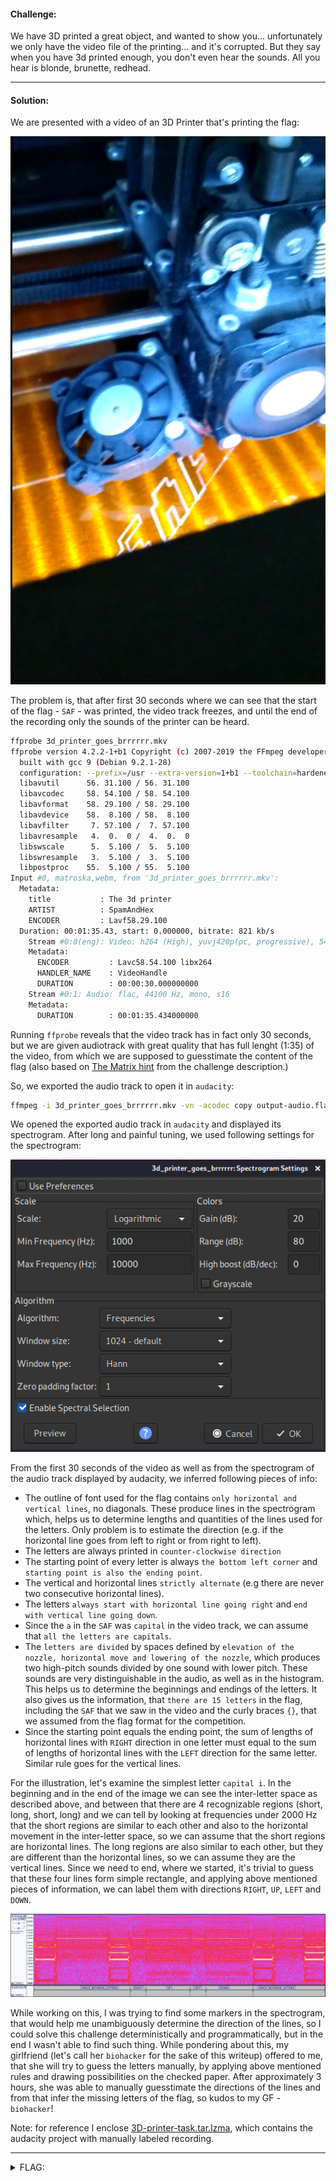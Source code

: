 #### Challenge:

We have 3D printed a great object, and wanted to show you... unfortunately we only have the video file of the printing... and it's corrupted.
But they say when you have 3d printed enough, you don't even hear the sounds. All you hear is blonde, brunette, redhead.

---

#### Solution:

We are presented with a video of an 3D Printer that's printing the flag:

![video.png](./video.png ":ignore")

The problem is, that after first 30 seconds where we can see that the start of the flag - `SAF` - was printed, the video track freezes, and until the end of the recording only the sounds of the printer can be heard.

```bash
ffprobe 3d_printer_goes_brrrrrr.mkv
ffprobe version 4.2.2-1+b1 Copyright (c) 2007-2019 the FFmpeg developers
  built with gcc 9 (Debian 9.2.1-28)
  configuration: --prefix=/usr --extra-version=1+b1 --toolchain=hardened --libdir=/usr/lib/x86_64-linux-gnu --incdir=/usr/include/x86_64-linux-gnu --arch=amd64 --enable-gpl --disable-stripping --enable-avresample --disable-filter=resample --enable-avisynth --enable-gnutls --enable-ladspa --enable-libaom --enable-libass --enable-libbluray --enable-libbs2b --enable-libcaca --enable-libcdio --enable-libcodec2 --enable-libflite --enable-libfontconfig --enable-libfreetype --enable-libfribidi --enable-libgme --enable-libgsm --enable-libjack --enable-libmp3lame --enable-libmysofa --enable-libopenjpeg --enable-libopenmpt --enable-libopus --enable-libpulse --enable-librsvg --enable-librubberband --enable-libshine --enable-libsnappy --enable-libsoxr --enable-libspeex --enable-libssh --enable-libtheora --enable-libtwolame --enable-libvidstab --enable-libvorbis --enable-libvpx --enable-libwavpack --enable-libwebp --enable-libx265 --enable-libxml2 --enable-libxvid --enable-libzmq --enable-libzvbi --enable-lv2 --enable-omx --enable-openal --enable-opencl --enable-opengl --enable-sdl2 --enable-libdc1394 --enable-libdrm --enable-libiec61883 --enable-chromaprint --enable-frei0r --enable-libx264 --enable-shared
  libavutil      56. 31.100 / 56. 31.100
  libavcodec     58. 54.100 / 58. 54.100
  libavformat    58. 29.100 / 58. 29.100
  libavdevice    58.  8.100 / 58.  8.100
  libavfilter     7. 57.100 /  7. 57.100
  libavresample   4.  0.  0 /  4.  0.  0
  libswscale      5.  5.100 /  5.  5.100
  libswresample   3.  5.100 /  3.  5.100
  libpostproc    55.  5.100 / 55.  5.100
Input #0, matroska,webm, from '3d_printer_goes_brrrrrr.mkv':
  Metadata:
    title           : The 3d printer
    ARTIST          : SpamAndHex
    ENCODER         : Lavf58.29.100
  Duration: 00:01:35.43, start: 0.000000, bitrate: 821 kb/s
    Stream #0:0(eng): Video: h264 (High), yuvj420p(pc, progressive), 540x960 [SAR 1:1 DAR 9:16], 29.50 fps, 29.50 tbr, 1k tbn, 59 tbc (default)
    Metadata:
      ENCODER         : Lavc58.54.100 libx264
      HANDLER_NAME    : VideoHandle
      DURATION        : 00:00:30.000000000
    Stream #0:1: Audio: flac, 44100 Hz, mono, s16
    Metadata:
      DURATION        : 00:01:35.434000000
```

Running `ffprobe` reveals that the video track has in fact only 30 seconds, but we are given audiotrack with great quality that has full lenght (1:35) of the video, from which we are supposed to guesstimate the content of the flag (also based on [The Matrix hint](https://www.youtube.com/watch?v=3vAnuBtyEYE) from the challenge description.)

So, we exported the audio track to open it in `audacity`:

```bash
ffmpeg -i 3d_printer_goes_brrrrrr.mkv -vn -acodec copy output-audio.flac
```

We opened the exported audio track in `audacity` and displayed its spectrogram. After long and painful tuning, we used following settings for the spectrogram:

![audacity_spectrogram_settings.png](./audacity_spectrogram_settings.png ":ignore")

From the first 30 seconds of the video as well as from the spectrogram of the audio track displayed by audacity, we inferred following pieces of info:

- The outline of font used for the flag contains `only horizontal and vertical lines`, no diagonals. These produce lines in the spectrogram which, helps us to determine lengths and quantities of the lines used for the letters. Only problem is to estimate the direction (e.g. if the horizontal line goes from left to right or from right to left).
- The letters are always printed in `counter-clockwise direction`
- The starting point of every letter is always `the bottom left corner` and `starting point is also the ending point`.
- The vertical and horizontal lines `strictly alternate` (e.g there are never two consecutive horizontal lines).
- The letters `always start with horizontal line going right` and `end with vertical line going down`.
- Since the `a` in the `SAF` was `capital` in the video track, we can assume that `all the letters are capitals`.
- The `letters are divided` by spaces defined by `elevation of the nozzle, horizontal move and lowering of the nozzle`, which produces two high-pitch sounds divided by one sound with lower pitch. These sounds are very distinguishable in the audio, as well as in the histogram.
This helps us to determine the beginnings and endings of the letters.
It also gives us the information, that `there are 15 letters` in the flag, including the `SAF` that we saw in the video and the curly braces `{}`, that we assumed from the flag format for the competition.
- Since the starting point equals the ending point, the sum of lengths of horizontal lines with `RIGHT` direction in one letter must equal to the sum of lengths of horizontal lines with the `LEFT` direction for the same letter. Similar rule goes for the vertical lines.

For the illustration, let's examine the simplest letter `capital i`.
In the beginning and in the end of the image we can see the inter-letter space as described above, and between that there are 4 recognizable regions (short, long, short, long) and we can tell by looking at frequencies under 2000 Hz that the short regions are similar to each other and also to the horizontal movement in the inter-letter space, so we can assume that the short regions are horizontal lines. The long regions are also similar to each other, but they are different than the horizontal lines, so we can assume they are the vertical lines. Since we need to end, where we started, it's trivial to guess that these four lines form simple rectangle, and applying above mentioned pieces of information, we can label them with directions `RIGHT`, `UP`, `LEFT` and `DOWN`.

![capital_i.png](./capital_i.png ":ignore")

While working on this, I was trying to find some markers in the spectrogram, that would help me unambiguously determine the direction of the lines, so I could solve this challenge deterministically and programmatically, but in the end I wasn't able to find such thing. While pondering about this, my girlfriend (let's call her `biohacker` for the sake of this writeup) offered to me, that she will try to guess the letters manually, by applying above mentioned rules and drawing possibilities on the checked paper. After approximately 3 hours, she was able to manually guesstimate the directions of the lines and from that infer the missing letters of the flag, so kudos to my GF - `biohacker`!

Note: for reference I enclose [3D-printer-task.tar.lzma](./3D-printer-task.tar.lzma ":ignore"), which contains the audacity project with manually labeled recording.

---

<details><summary>FLAG:</summary>

```
SAF{AIRGAPPED2}
```

</details>
<br/>
